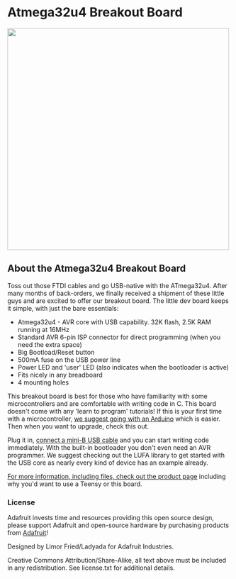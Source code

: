 # Atmega32u4 Breakout Board

<a href="https://www.adafruit.com/product/296"><img src="assets/board.jpg?raw=true" width="500px"></a>

## About the Atmega32u4 Breakout Board

Toss out those FTDI cables and go USB-native with the ATmega32u4. After many months of back-orders, we finally received a shipment of these little guys and are excited to offer our breakout board. The little dev board keeps it simple, with just the bare essentials:

- Atmega32u4 - AVR core with USB capability. 32K flash, 2.5K RAM running at 16MHz
- Standard AVR 6-pin ISP connector for direct programming (when you need the extra space)
- Big Bootload/Reset button
- 500mA fuse on the USB power line
- Power LED and 'user' LED (also indicates when the bootloader is active)
- Fits nicely in any breadboard
- 4 mounting holes

This breakout board is best for those who have familiarity with some microcontrollers and are comfortable with writing code in C. This board doesn't come with any 'learn to program' tutorials! If this is your first time with a microcontroller, [we suggest going with an Arduino](https://www.adafruit.com/category/17) which is easier. Then when you want to upgrade, check this out.

Plug it in, [connect a mini-B USB cable](http://www.adafruit.com/products/260) and you can start writing code immediately. With the built-in bootloader you don't even need an AVR programmer. We suggest checking out the LUFA library to get started with the USB core as nearly every kind of device has an example already.

[For more information, including files, check out the product page](https://learn.adafruit.com/atmega32u4-breakout) including why you'd want to use a Teensy or this board.

### License

Adafruit invests time and resources providing this open source design, please support Adafruit and open-source hardware by purchasing products from [Adafruit](https://www.adafruit.com)!

Designed by Limor Fried/Ladyada for Adafruit Industries.

Creative Commons Attribution/Share-Alike, all text above must be included in any redistribution. See license.txt for additional details.
